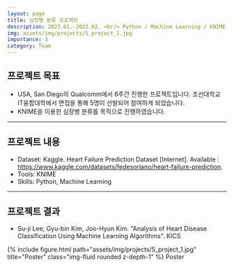 ```yaml
---
layout: page
title: 심장병 분류 프로젝트
description: 2023.01.-2023.02. <br/> Python / Machine Learning / KNIME
img: assets/img/projects/5_project_1.jpg
importance: 3
category: Team
---
```


## 프로젝트 목표
- USA, San Diego의 Qualcomm에서 6주간 진행한 프로젝트입니다. 조선대학교 IT융합대학에서 면접을 통해 5명이 선발되어 참여하게 되었습니다.
- KNIME을 이용한 심장병 분류를 목적으로 진행하였습니다.

---

## 프로젝트 내용
- Dataset: Kaggle. Heart Failure Prediction Dataset [Internet]. Available : https://www.kaggle.com/datasets/fedesoriano/heart-failure-prediction.
- Tools: KNIME
- Skills: Python, Machine Learning

---

## 프로젝트 결과
- Su-ji Lee, Gyu-bin Kim, Joo-Hyun Kim. "Analysis of Heart Disease Classification Using Machine Learning Algorithms". KICS

{% include figure.html path="assets/img/projects/5_project_1.jpg" title="Poster" class="img-fluid rounded z-depth-1" %} Poster

